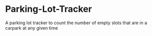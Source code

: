 # Parking-Lot-Tracker
A parking lot tracker to count the number of empty slots that are in a carpark at any given time

